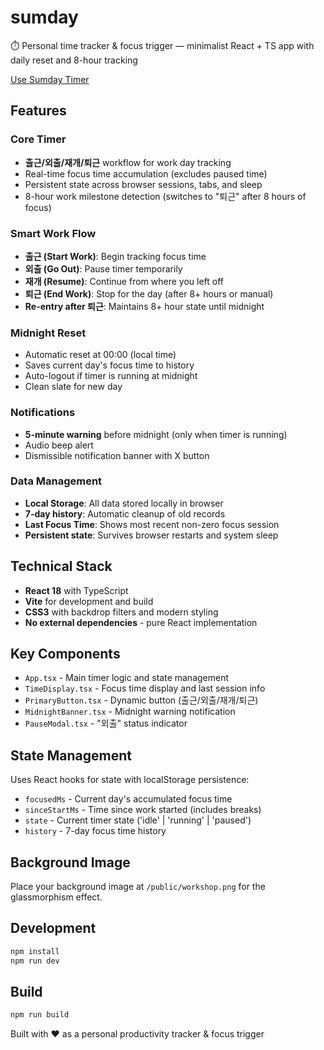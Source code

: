 # sumday

⏱️ Personal time tracker & focus trigger — minimalist React + TS app with daily reset and 8-hour tracking

[Use Sumday Timer](https://sumdaytimer.vercel.app/)

## Features

### Core Timer
- **출근/외출/재개/퇴근** workflow for work day tracking
- Real-time focus time accumulation (excludes paused time)
- Persistent state across browser sessions, tabs, and sleep
- 8-hour work milestone detection (switches to "퇴근" after 8 hours of focus)

### Smart Work Flow
- **출근 (Start Work)**: Begin tracking focus time
- **외출 (Go Out)**: Pause timer temporarily  
- **재개 (Resume)**: Continue from where you left off
- **퇴근 (End Work)**: Stop for the day (after 8+ hours or manual)
- **Re-entry after 퇴근**: Maintains 8+ hour state until midnight

### Midnight Reset
- Automatic reset at 00:00 (local time)
- Saves current day's focus time to history
- Auto-logout if timer is running at midnight
- Clean slate for new day

### Notifications
- **5-minute warning** before midnight (only when timer is running)
- Audio beep alert
- Dismissible notification banner with X button

### Data Management
- **Local Storage**: All data stored locally in browser
- **7-day history**: Automatic cleanup of old records
- **Last Focus Time**: Shows most recent non-zero focus session
- **Persistent state**: Survives browser restarts and system sleep

## Technical Stack

- **React 18** with TypeScript
- **Vite** for development and build
- **CSS3** with backdrop filters and modern styling
- **No external dependencies** - pure React implementation

## Key Components

- `App.tsx` - Main timer logic and state management
- `TimeDisplay.tsx` - Focus time display and last session info
- `PrimaryButton.tsx` - Dynamic button (출근/외출/재개/퇴근)
- `MidnightBanner.tsx` - Midnight warning notification
- `PauseModal.tsx` - "외출" status indicator

## State Management

Uses React hooks for state with localStorage persistence:
- `focusedMs` - Current day's accumulated focus time
- `sinceStartMs` - Time since work started (includes breaks)
- `state` - Current timer state ('idle' | 'running' | 'paused')
- `history` - 7-day focus time history

## Background Image

Place your background image at `/public/workshop.png` for the glassmorphism effect.

## Development

```bash
npm install
npm run dev
```

## Build

```bash
npm run build
```

Built with ❤️ as a personal productivity tracker & focus trigger
